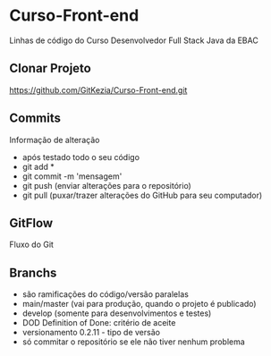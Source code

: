 # Curso-Front-end
Linhas de código do Curso Desenvolvedor Full Stack Java da EBAC

## Clonar Projeto 
https://github.com/GitKezia/Curso-Front-end.git

## Commits
Informação de alteração
 - após testado todo o seu código
 - git add *
 - git commit -m 'mensagem'
 - git push (enviar alterações para o repositório)
 - git pull (puxar/trazer alterações do GitHub para seu computador)

 ## GitFlow
 Fluxo do Git

 ## Branchs
 - são ramificações do código/versão paralelas
 - main/master (vai para produção, quando o projeto é publicado)
 - develop (somente para desenvolvimentos e testes)
 - DOD Definition of Done: critério de aceite
 - versionamento 0.2.11 - tipo de versão
 - só commitar o repositório se ele não tiver nenhum problema

